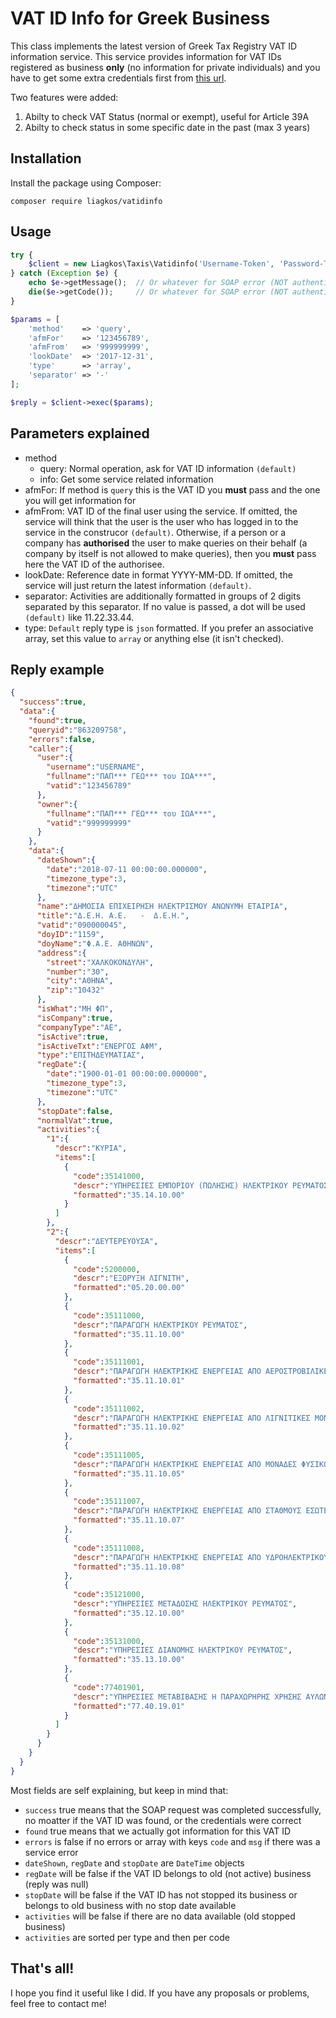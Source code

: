 # VAT ID Info for Greek Business

This class implements the latest version of Greek Tax Registry VAT ID
information service. This service provides information for VAT IDs registered as business **only** (no information for private individuals) and you have to get some extra credentials first from [this url](https://www.aade.gr/epicheireseis/phorologikes-yperesies/metroo/anazetese-basikon-stoicheion-metrooy-epicheireseon).

Two features were added:

1. Abilty to check VAT Status (normal or exempt), useful for Article 39A
2. Abilty to check status in some specific date in the past (max 3 years)

## Installation

Install the package using Composer:

```
composer require liagkos/vatidinfo
```

## Usage

```php
try {
    $client = new Liagkos\Taxis\Vatidinfo('Username-Token', 'Password-Token');
} catch (Exception $e) {
    echo $e->getMessage();  // Or whatever for SOAP error (NOT authentication error)
    die($e->getCode());     // Or whatever for SOAP error (NOT authentication error)
}

$params = [
    'method'    => 'query',
    'afmFor'    => '123456789',
    'afmFrom'   => '999999999',
    'lookDate'  => '2017-12-31',
    'type'      => 'array',
    'separator' => '-'
];

$reply = $client->exec($params);
```

## Parameters explained
- method
    - query: Normal operation, ask for VAT ID information `(default)`
    - info: Get some service related information
- afmFor: If method is `query` this is the VAT ID you **must** pass and the one you will get information for
- afmFrom: VAT ID of the final user using the service. If omitted, the service will think that the user is the user who has logged in to the service in the construcor `(default)`. Otherwise, if a person or a company has **authorised** the user to make queries on their behalf (a company by itself is not allowed to make queries), then you **must** pass here the VAT ID of the authorisee.
- lookDate: Reference date in format YYYY-MM-DD. If omitted, the service will just return the latest information `(default)`.
- separator: Activities are additionally formatted in groups of 2 digits separated by this separator. If no value is passed, a dot will be used `(default)` like 11.22.33.44.
- type: `Default` reply type is `json` formatted. If you prefer an
  associative array, set this value to `array` or anything else (it
  isn't checked).

## Reply example

```json
{
  "success":true,
  "data":{
    "found":true,
    "queryid":"863209758",
    "errors":false,
    "caller":{
      "user":{
        "username":"USERNAME",
        "fullname":"ΠΑΠ*** ΓΕΩ*** του ΙΩΑ***",
        "vatid":"123456789"
      },
      "owner":{
        "fullname":"ΠΑΠ*** ΓΕΩ*** του ΙΩΑ***",
        "vatid":"999999999"
      }
    },
    "data":{
      "dateShown":{
        "date":"2018-07-11 00:00:00.000000",
        "timezone_type":3,
        "timezone":"UTC"
      },
      "name":"ΔΗΜΟΣΙΑ ΕΠΙΧΕΙΡΗΣΗ ΗΛΕΚΤΡΙΣΜΟΥ ΑΝΩΝΥΜΗ ΕΤΑΙΡΙΑ",
      "title":"Δ.Ε.Η. Α.Ε.   -  Δ.Ε.Η.",
      "vatid":"090000045",
      "doyID":"1159",
      "doyName":"Φ.Α.Ε. ΑΘΗΝΩΝ",
      "address":{
        "street":"ΧΑΛΚΟΚΟΝΔΥΛΗ",
        "number":"30",
        "city":"ΑΘΗΝΑ",
        "zip":"10432"
      },
      "isWhat":"ΜΗ ΦΠ",
      "isCompany":true,
      "companyType":"ΑΕ",
      "isActive":true,
      "isActiveTxt":"ΕΝΕΡΓΟΣ ΑΦΜ",
      "type":"ΕΠΙΤΗΔΕΥΜΑΤΙΑΣ",
      "regDate":{
        "date":"1900-01-01 00:00:00.000000",
        "timezone_type":3,
        "timezone":"UTC"
      },
      "stopDate":false,
      "normalVat":true,
      "activities":{
        "1":{
          "descr":"ΚΥΡΙΑ",
          "items":[
            {
              "code":35141000,
              "descr":"ΥΠΗΡΕΣΙΕΣ ΕΜΠΟΡΙΟΥ (ΠΩΛΗΣΗΣ) ΗΛΕΚΤΡΙΚΟΥ ΡΕΥΜΑΤΟΣ",
              "formatted":"35.14.10.00"
            }
          ]
        },
        "2":{
          "descr":"ΔΕΥΤΕΡΕΥΟΥΣΑ",
          "items":[
            {
              "code":5200000,
              "descr":"ΕΞΟΡΥΞΗ ΛΙΓΝΙΤΗ",
              "formatted":"05.20.00.00"
            },
            {
              "code":35111000,
              "descr":"ΠΑΡΑΓΩΓΗ ΗΛΕΚΤΡΙΚΟΥ ΡΕΥΜΑΤΟΣ",
              "formatted":"35.11.10.00"
            },
            {
              "code":35111001,
              "descr":"ΠΑΡΑΓΩΓΗ ΗΛΕΚΤΡΙΚΗΣ ΕΝΕΡΓΕΙΑΣ ΑΠΟ ΑΕΡΟΣΤΡΟΒΙΛΙΚΕΣ ΜΟΝΑΔΕΣ ΠΕΤΡΕΛΑΙΟΥ",
              "formatted":"35.11.10.01"
            },
            {
              "code":35111002,
              "descr":"ΠΑΡΑΓΩΓΗ ΗΛΕΚΤΡΙΚΗΣ ΕΝΕΡΓΕΙΑΣ ΑΠΟ ΛΙΓΝΙΤΙΚΕΣ ΜΟΝΑΔΕΣ",
              "formatted":"35.11.10.02"
            },
            {
              "code":35111005,
              "descr":"ΠΑΡΑΓΩΓΗ ΗΛΕΚΤΡΙΚΗΣ ΕΝΕΡΓΕΙΑΣ ΑΠΟ ΜΟΝΑΔΕΣ ΦΥΣΙΚΟΥ ΑΕΡΙΟΥ",
              "formatted":"35.11.10.05"
            },
            {
              "code":35111007,
              "descr":"ΠΑΡΑΓΩΓΗ ΗΛΕΚΤΡΙΚΗΣ ΕΝΕΡΓΕΙΑΣ ΑΠΟ ΣΤΑΘΜΟΥΣ ΕΣΩΤΕΡΙΚΗΣ ΚΑΥΣΗΣ",
              "formatted":"35.11.10.07"
            },
            {
              "code":35111008,
              "descr":"ΠΑΡΑΓΩΓΗ ΗΛΕΚΤΡΙΚΗΣ ΕΝΕΡΓΕΙΑΣ ΑΠΟ ΥΔΡΟΗΛΕΚΤΡΙΚΟΥΣ ΣΤΑΘΜΟΥΣ",
              "formatted":"35.11.10.08"
            },
            {
              "code":35121000,
              "descr":"ΥΠΗΡΕΣΙΕΣ ΜΕΤΑΔΟΣΗΣ ΗΛΕΚΤΡΙΚΟΥ ΡΕΥΜΑΤΟΣ",
              "formatted":"35.12.10.00"
            },
            {
              "code":35131000,
              "descr":"ΥΠΗΡΕΣΙΕΣ ΔΙΑΝΟΜΗΣ ΗΛΕΚΤΡΙΚΟΥ ΡΕΥΜΑΤΟΣ",
              "formatted":"35.13.10.00"
            },
            {
              "code":77401901,
              "descr":"ΥΠΗΡΕΣΙΕΣ ΜΕΤΑΒΙΒΑΣΗΣ Η ΠΑΡΑΧΩΡΗΡΗΣ ΧΡΗΣΗΣ ΑΥΛΩΝ ΑΓΑΘΩΝ (ΔΙΚΑΙΩΜΑΤΩΝ ΠΝΕΥΜΑΤΙΚΗΣ ΙΔΙΟΚΤΗΣΙΑΣ, ΔΙΚΑΙΩΜΑΤΩΝ ΕΚΠΟΜΠΗΣ ΑΕΡΙΩΝ ΘΕΡΜΟΚΗΠΙΟΥ, ΔΙΠΛΩΜΑΤΩΝ ΕΥΡΕΣΙΤΕΧΝΙΑΣ, ΑΔΕΙΩΝ ΕΚΜΕΤΑΛΛΕΥΣΗΣ ΒΙΟΜΗΧΑΝΙΚΩΝ ΚΑΙ ΕΜΠΟΡΙΚΩΝ ΣΗΜΑΤΩΝ ΚΑΙ ΠΑΡΟΜΟΙΩΝ ΔΙΚΑΙΩΜΑΤΩΝ",
              "formatted":"77.40.19.01"
            }
          ]
        }
      }
    }
  }
}
```

Most fields are self explaining, but keep in mind that:
- `success` true means that the SOAP request was completed successfully, no moatter if the VAT ID was found, or the credentials were correct
- `found` true means that we actually got information for this VAT ID
- `errors` is false if no errors or array with keys `code` and `msg` if there was a service error
- `dateShown`, `regDate` and `stopDate` are `DateTime` objects
- `regDate` will be false if the VAT ID belongs to old (not active)
  business (reply was null)
- `stopDate` will be false if the VAT ID has not stopped its business or
  belongs to old business with no stop date available
- `activities` will be false if there are no data available (old stopped
  business)
- `activities` are sorted per type and then per code

## That's all!
I hope you find it useful like I did. If you have any proposals or problems, feel free to contact me!

